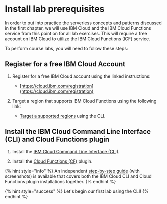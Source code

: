# Install lab prerequisites

In order to put into practice the serverless concepts and patterns discussed in the first chapter, we will use IBM Cloud and the IBM Cloud Functions service from this point on for all lab exercises.  This will require a free account on IBM Cloud to utilize the IBM Cloud Functions (ICF) service.

To perform course labs, you will need to follow these steps:

## Register for a free IBM Cloud Account

1. Register for a free IBM Cloud account using the linked instructions:
    - [https://cloud.ibm.com/registration](https://cloud.ibm.com/registration)

2. Target a region that supports IBM Cloud Functions using the following link:
    - [Target a supported regions](https://cloud.ibm.com/docs/openwhisk?topic=cloud-functions-cloudfunctions_regions) using the CLI.

## Install the IBM Cloud Command Line Interface (CLI) and Cloud Functions plugin

1. Install the [IBM Cloud Command Line Interface (CLI)](https://cloud.ibm.com/docs/cli?topic=cloud-cli-getting-started).

2. Install the [Cloud Functions (CF)](https://cloud.ibm.com/functions/learn/cli) plugin.

{% hint style="info" %}
An independent [step-by-step guide](https://github.com/IBM/cloud-functions-workshops/tree/master/prereqs) (with screenshots) is available that covers both the IBM Cloud CLI and Cloud Functions plugin installations together.
{% endhint %}

{% hint style="success" %}
Let's begin our first lab using the CLI!
{% endhint %}
